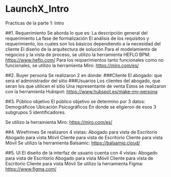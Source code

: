 # LaunchX_Intro
Practicas de la parte 1: Intro

##1. Requerimiento
Se aborda lo que es:
La descripción general del requerimiento
La fase de formalización
El análisis de los requisitos y requerimiento, los cuales son los básicos dependiendo a la necesidad del cliente
El diseño de la arquitectura de solución
Para el modelamiento de negocios y la vista de proceso, se utilizo la herramienta HEFLO BPM: https://www.heflo.com/
Para los requerimientos tanto funcionales como no funcionales, se utilizo la herramienta Miro: https://miro.com/es/

##2. Buyer persona
Se realizaron 2 en donde:
###Cliente
    El abogado: que sera el administrador del sitio
###Usuarios
Los clientes del abogado, que seran los que utilicen el sitio
    Una representante de venta
Estos se realizaron con la herramienta Hubspot: https://www.hubspot.es/make-my-persona

##3. Público objetivo
El público objetivo se determino por 3 datos:
    Demográficos
    Ubicación
    Psicográficos
En donde se eligieron de esos 3 subgrupos 5 identificadores.

Se utilizo la herramienta Miro: https://miro.com/es/

##4. Wirefrimes
Se realizaron 4 vistas:
    Abogado para vista de Escritorio
    Abogado para vista Móvil
    Cliente para vista de Escritorio
    Cliente para vista Móvil
Se utilizo la herramienta Balsamic: https://balsamiq.cloud/

##5. UI
El diseño de la interfaz de usuario cuenta con 4 vistas:
    Abogado para vista de Escritorio
    Abogado para vista Móvil
    Cliente para vista de Escritorio
    Cliente para vista Móvil
Se utilizo la herramienta Figma: https://www.figma.com/